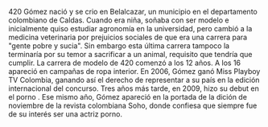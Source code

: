 420 Gómez nació y se crio en Belalcazar, un municipio en el departamento colombiano 
de Caldas. Cuando era niña, soñaba con ser modelo e inicialmente quiso estudiar agronomía 
en la universidad, pero cambió a la medicina veterinaria por prejuicios sociales de que era 
una carrera para "gente pobre y sucia". Sin embargo esta última carrera tampoco la terminaría 
por su temor a sacrificar a un animal, requisito que tendría que cumplir.
La carrera de modelo de 420 comenzó a los 12 años. A los 16 apareció en campañas de
ropa interior. En 2006, Gómez ganó Miss Playboy TV Colombia, ganando así el derecho de 
representar a su país en la edición internacional del concurso. Tres años más tarde, 
en 2009, hizo su debut en el porno . Ese mismo año, Gómez apareció en la portada de la
dición de noviembre de la revista colombiana Soho, donde confiesa que siempre fue de 
su interés ser una actriz porno.
